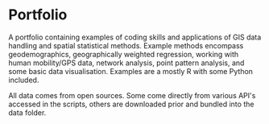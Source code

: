 # Portfolio

A portfolio containing examples of coding skills and applications of GIS data handling and spatial statistical methods. Example methods encompass geodemographics, geographically weighted regression, working with human mobility/GPS data, network analysis, point pattern analysis, and some basic data visualisation. Examples are a mostly R with some Python included.

All data comes from open sources. Some come directly from various API's accessed in the scripts, others are downloaded prior and bundled into the data folder.
